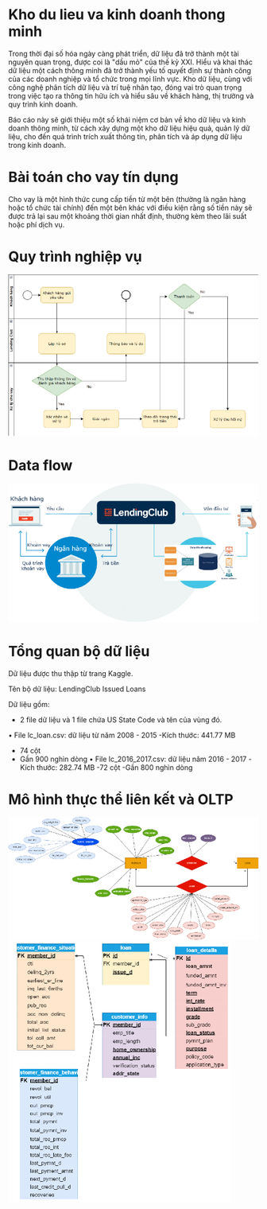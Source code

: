 # Kho du lieu va kinh doanh thong minh
 Trong thời đại số hóa ngày càng phát triển, dữ liệu đã trở thành một tài nguyên quan trọng, được coi là "dầu mỏ" của thế kỷ XXI. Hiểu và khai thác dữ liệu một cách thông minh đã trở thành yếu tố quyết định sự thành công của các doanh nghiệp và tổ chức trong mọi lĩnh vực. Kho dữ liệu, cùng với công nghệ phân tích dữ liệu và trí tuệ nhân tạo, đóng vai trò quan trọng trong việc tạo ra thông tin hữu ích và hiểu sâu về khách hàng, thị trường và quy trình kinh doanh.

Báo cáo này sẽ giới thiệu một số khái niệm cơ bản về kho dữ liệu và kinh doanh thông minh, từ cách xây dựng một kho dữ liệu hiệu quả, quản lý dữ liệu, cho đến quá trình trích xuất thông tin, phân tích và áp dụng dữ liệu trong kinh doanh.
# Bài toán cho vay tín dụng
Cho vay là một hình thức cung cấp tiền từ một bên (thường là ngân hàng hoặc tổ chức tài chính) đến một bên khác với điều kiện rằng số tiền này sẽ được trả lại sau một khoảng thời gian nhất định, thường kèm theo lãi suất hoặc phí dịch vụ.
# Quy trình nghiệp vụ
![alt text](img/nghiepvupng.png)
# Data flow
![alt text](img/dataflow.png)
# Tổng quan bộ dữ liệu
Dữ liệu được thu thập từ trang Kaggle.

Tên bộ dữ liệu: LendingClub Issued Loans

Dữ liệu gồm: 
- 2 file dữ liệu và 1 file chứa US State Code và tên của vùng đó. 

• File lc_loan.csv: dữ liệu từ năm 2008 - 2015
-Kích thước: 441.77 MB
- 74 cột
- Gần 900 nghìn dòng
• File lc_2016_2017.csv: dữ liệu năm 2016 - 2017
-Kích thước: 282.74 MB
-72 cột
-Gần 800 nghìn dòng
# Mô hình thực thể liên kết và OLTP
![alt text](img/thucthelienket_n.png)
![alt text](img/olap.png)



